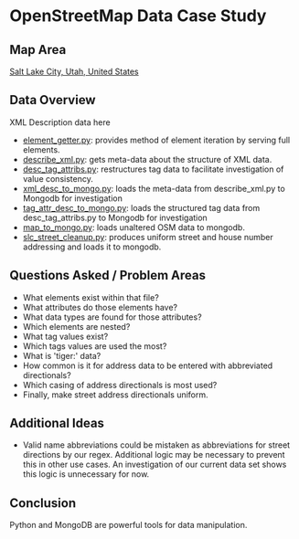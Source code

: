 # OpenStreetMap Data Case Study

## Map Area

[Salt Lake City, Utah, United States](https://www.openstreetmap.org/export#map=12/40.7765/-111.9206)

## Data Overview

XML Description data here

* [element_getter.py](.\$1): provides method of element iteration by serving full elements.
* [describe_xml.py](.\$1): gets meta-data about the structure of XML data.
* [desc_tag_attribs.py](.\$1): restructures tag data to facilitate investigation of value consistency.
* [xml_desc_to_mongo.py](.\$1): loads the meta-data from describe_xml.py to Mongodb for investigation
* [tag_attr_desc_to_mongo.py](.\$1): loads the structured tag data from desc_tag_attribs.py to Mongodb for investigation
* [map_to_mongo.py](.\$1): loads unaltered OSM data to mongodb.
* [slc_street_cleanup.py](.\$1): produces uniform street and house number addressing and loads it to mongodb.

## Questions Asked / Problem Areas

* What elements exist within that file?
* What attributes do those elements have?
* What data types are found for those attributes?
* Which elements are nested?
* What tag values exist?
* Which tags values are used the most?
* What is 'tiger:' data?
* How common is it for address data to be entered with abbreviated directionals?
* Which casing of address directionals is most used?
* Finally, make street address directionals uniform.

## Additional Ideas

* Valid name abbreviations could be mistaken as abbreviations for street directions by our regex. Additional logic may be necessary to prevent this in other use cases. An investigation of our current data set shows this logic is unnecessary for now.

## Conclusion

Python and MongoDB are powerful tools for data manipulation.